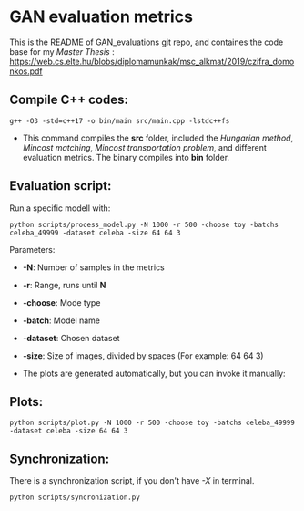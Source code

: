 # GAN evaluation metrics

This is the README of GAN_evaluations git repo, and containes the code base for my *Master Thesis* :
https://web.cs.elte.hu/blobs/diplomamunkak/msc_alkmat/2019/czifra_domonkos.pdf

## Compile C++ codes:

```
g++ -O3 -std=c++17 -o bin/main src/main.cpp -lstdc++fs
```

* This command compiles the **src** folder, included the *Hungarian method*, *Mincost matching*, *Mincost transportation problem*, and different evaluation metrics. The binary compiles into **bin** folder.

## Evaluation script:

Run a specific modell with:

```
python scripts/process_model.py -N 1000 -r 500 -choose toy -batchs celeba_49999 -dataset celeba -size 64 64 3
```

Parameters:
* **-N**: Number of samples in the metrics
* **-r**: Range, runs until **N**
* **-choose**: Mode type
* **-batch**: Model name
* **-dataset**: Chosen dataset
* **-size**: Size of images, divided by spaces (For example: 64 64 3)

* The plots are generated automatically, but you can invoke it manually:

## Plots:
    python scripts/plot.py -N 1000 -r 500 -choose toy -batchs celeba_49999 -dataset celeba -size 64 64 3

## Synchronization:
 There is a synchronization script, if you don't have *-X* in terminal.
    
    python scripts/syncronization.py
    